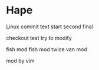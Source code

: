 # Hape
Linux commit
text
start
second
final

checkout test
try to modify

fish mod
fish mod twice
van mod

mod by vim
